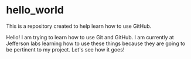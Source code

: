 # hello_world
This is a repository created to help learn how to use GitHub.

Hello! I am trying to learn how to use Git and GitHub. I am currently at Jefferson labs learning how to use these things because they are going to be pertinent to my project. Let's see how it goes!
